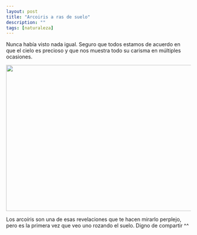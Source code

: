 ```yaml
---
layout: post
title: "Arcoiris a ras de suelo"
description: ""
tags: [naturaleza]
---
```


Nunca había visto nada igual. Seguro que todos estamos de acuerdo en que el cielo es precioso y que nos muestra todo su carisma en múltiples ocasiones.

<img class="aligncenter size-full wp-image-388" src="//emerrefe.github.io/photography-blog/images/arcoiris-suelo.png" width="2288" height="400" />

Los arcoíris son una de esas revelaciones que te hacen mirarlo perplejo, pero es la primera vez que veo uno rozando el suelo. Digno de compartir ^^
